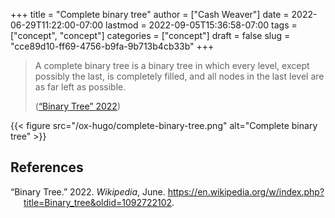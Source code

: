 +++
title = "Complete binary tree"
author = ["Cash Weaver"]
date = 2022-06-29T11:22:00-07:00
lastmod = 2022-09-05T15:36:58-07:00
tags = ["concept", "concept"]
categories = ["concept"]
draft = false
slug = "cce89d10-ff69-4756-b9fa-9b713b4cb33b"
+++

> A complete binary tree is a binary tree in which every level, except possibly the last, is completely filled, and all nodes in the last level are as far left as possible.
>
> (<a href="#citeproc_bib_item_1">“Binary Tree” 2022</a>)

{{< figure src="/ox-hugo/complete-binary-tree.png" alt="Complete binary tree" >}}

## References

<style>.csl-entry{text-indent: -1.5em; margin-left: 1.5em;}</style><div class="csl-bib-body">
  <div class="csl-entry"><a id="citeproc_bib_item_1"></a>“Binary Tree.” 2022. <i>Wikipedia</i>, June. <a href="https://en.wikipedia.org/w/index.php?title=Binary_tree&oldid=1092722102">https://en.wikipedia.org/w/index.php?title=Binary_tree&#38;oldid=1092722102</a>.</div>
</div>

